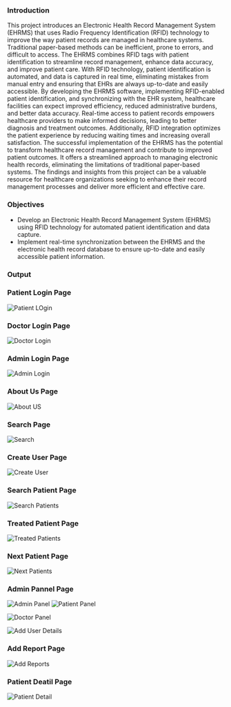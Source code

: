 ### Introduction

This project introduces an Electronic Health Record Management System (EHRMS) that uses Radio Frequency Identification (RFID) technology to improve the way patient records are managed in healthcare systems. Traditional paper-based methods can be inefficient, prone to errors, and difficult to access. The EHRMS combines RFID tags with patient identification to streamline record management, enhance data accuracy, and improve patient care. With RFID technology, patient identification is automated, and data is captured in real time, eliminating mistakes from manual entry and ensuring that EHRs are always up-to-date and easily accessible. By developing the EHRMS software, implementing RFID-enabled patient identification, and synchronizing with the EHR system, healthcare facilities can expect improved efficiency, reduced administrative burdens, and better data accuracy. Real-time access to patient records empowers healthcare providers to make informed decisions, leading to better diagnosis and treatment outcomes. Additionally, RFID integration optimizes the patient experience by reducing waiting times and increasing overall satisfaction. The successful implementation of the EHRMS has the potential to transform healthcare record management and contribute to improved patient outcomes. It offers a streamlined approach to managing electronic health records, eliminating the limitations of traditional paper-based systems. The findings and insights from this project can be a valuable resource for healthcare organizations seeking to enhance their record management processes and deliver more efficient and effective care.

### Objectives
<ul>
            <li>Develop an Electronic Health Record Management System (EHRMS) using RFID technology for automated patient identification and data capture.</li>
            <li>Implement real-time synchronization between the EHRMS and the electronic health record database to ensure up-to-date and easily accessible patient information.</li>
</ul>

### Output

### Patient Login Page
![Patient LOgin](https://github.com/yogijagdish/Electronic_Health_Record_Management_System_Using_RFID_Card/assets/98802864/b1007342-c61e-4081-9ee7-20620c451193)

### Doctor Login Page
![Doctor Login](https://github.com/yogijagdish/Electronic_Health_Record_Management_System_Using_RFID_Card/assets/98802864/7d3c78a3-dedc-4b8c-9e50-e7d50c9b3e95)

### Admin Login Page
![Admin Login](https://github.com/yogijagdish/Electronic_Health_Record_Management_System_Using_RFID_Card/assets/98802864/7aa5cffe-fafb-489a-91f0-7911d7ca18c4)

### About Us Page
![About US](https://github.com/yogijagdish/Electronic_Health_Record_Management_System_Using_RFID_Card/assets/98802864/fdc68a7b-f395-4b23-ada0-89edd0a8ca2c)

### Search Page
![Search](https://github.com/yogijagdish/Electronic_Health_Record_Management_System_Using_RFID_Card/assets/98802864/8633722b-faa9-4561-b5d6-c88cb06423f1)

### Create User Page
![Create User](https://github.com/yogijagdish/Electronic_Health_Record_Management_System_Using_RFID_Card/assets/98802864/fa8778ac-c6f8-4cc8-b741-cfc8d2337578)

### Search Patient Page
![Search Patients](https://github.com/yogijagdish/Electronic_Health_Record_Management_System_Using_RFID_Card/assets/98802864/b8a1e682-e199-48b6-ab76-827b9a9b4dcd)

### Treated Patient Page
![Treated Patients](https://github.com/yogijagdish/Electronic_Health_Record_Management_System_Using_RFID_Card/assets/98802864/23070344-f838-4f2b-b387-9e3a3a391b12)

### Next Patient Page
![Next Patients](https://github.com/yogijagdish/Electronic_Health_Record_Management_System_Using_RFID_Card/assets/98802864/1b72e0fe-1df9-4573-9ab7-c951d0c0f61e)

### Admin Pannel Page
![Admin Panel](https://github.com/yogijagdish/Electronic_Health_Record_Management_System_Using_RFID_Card/assets/98802864/3e902c05-e495-4079-a8e3-a8b1631b911e)
![Patient Panel](https://github.com/yogijagdish/Electronic_Health_Record_Management_System_Using_RFID_Card/assets/98802864/ed7a5a96-937b-4f60-bf72-85efba10f618)

![Doctor Panel](https://github.com/yogijagdish/Electronic_Health_Record_Management_System_Using_RFID_Card/assets/98802864/00baa2b8-3a91-46f7-8290-9b43a36fd59e)

![Add User Details](https://github.com/yogijagdish/Electronic_Health_Record_Management_System_Using_RFID_Card/assets/98802864/42740c79-38c1-4342-9d9c-57f3fc592045)

### Add Report Page
![Add Reports](https://github.com/yogijagdish/Electronic_Health_Record_Management_System_Using_RFID_Card/assets/98802864/4cf29f4d-8b7c-41a2-b24b-3592ce1523b5)

### Patient Deatil Page
![Patient Detail](https://github.com/yogijagdish/Electronic_Health_Record_Management_System_Using_RFID_Card/assets/98802864/b946381a-4f81-4a42-9c2f-df1f55974b09)

